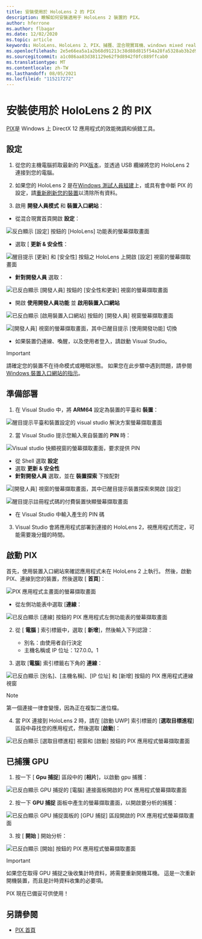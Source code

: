 ```yaml
---
title: 安裝使用於 HoloLens 2 的 PIX
description: 瞭解如何安裝適用于 HoloLens 2 裝置的 PIX。
author: hferrone
ms.author: flbagar
ms.date: 12/02/2020
ms.topic: article
keywords: HoloLens、HoloLens 2、PIX、捕獲、混合現實耳機、windows mixed reality 耳機、虛擬實境耳機
ms.openlocfilehash: 2e5e66ea5a1a2b68d91213c38d88d815f54a28fa5328ab3b2d93f1e267f6f994
ms.sourcegitcommit: a1c086aa83d381129e62f9d8942f0fc889ffcab0
ms.translationtype: MT
ms.contentlocale: zh-TW
ms.lasthandoff: 08/05/2021
ms.locfileid: "115217272"
---
```

# <a name="installing-pix-for-hololens-2"></a>安裝使用於 HoloLens 2 的 PIX

[PIX](https://devblogs.microsoft.com/pix)是 Windows 上 DirectX 12 應用程式的效能微調和偵錯工具。 

## <a name="setup"></a>設定

1. 從您的主機電腦抓取最新的 PIX[版本]( https://devblogs.microsoft.com/pix/download)，並透過 USB 纜線將您的 HoloLens 2 連接到您的電腦。

2. 如果您的 HoloLens 2 是在[Windows 測試人員組建](https://insider.windows.com)上，或具有會中斷 PIX 的設定，請[重新刷新您的裝置](/hololens/hololens-recovery)以清除所有資料。

3. 啟用 **開發人員模式** 和 **裝置入口網站**：

* 從混合現實首頁開啟 **設定**：

![反白顯示 [設定] 按鈕的 [HoloLens] 功能表的螢幕擷取畫面](images/pix-img-01.jpg)

* 選取 [ **更新 & 安全性**：

![醒目提示 [更新] 和 [安全性] 按鈕之 HoloLens 上開啟 [設定] 視窗的螢幕擷取畫面](images/pix-img-02.jpg)

* **針對開發人員** 選取：

![已反白顯示 [開發人員] 按鈕的 [安全性和更新] 視窗的螢幕擷取畫面](images/pix-img-03.jpg)

* 開啟 **使用開發人員功能** 並 **啟用裝置入口網站**

![已反白顯示 [啟用裝置入口網站] 按鈕的 [開發人員] 視窗螢幕擷取畫面](images/pix-img-04.jpg)

![[開發人員] 視窗的螢幕擷取畫面，其中已醒目提示 [使用開發功能] 切換](images/pix-img-05.jpg)

* 如果裝置仍連線、喚醒，以及使用者登入，請啟動 Visual Studio。

> [!IMPORTANT]
> 請確定您的裝置不在待命模式或睡眠狀態。 如果您在此步驟中遇到問題，請參閱[Windows 裝置入口網站的指示](./using-the-windows-device-portal.md)。

## <a name="preparing-for-deployment"></a>準備部署

1. 在 Visual Studio 中，將 **ARM64** 設定為裝置的平臺和 **裝置**：

![醒目提示平臺和裝置設定的 visual studio 解決方案螢幕擷取畫面](images/pix-img-06.png)

2. 當 Visual Studio 提示您輸入來自裝置的 **PIN** 時：

![Visual studio 快顯視窗的螢幕擷取畫面，要求提供 PIN](images/pix-img-07.png)

* 從 Shell 選取 **設定**
* 選取 **更新 & 安全性**
* **針對開發人員** 選取，並在 **裝置探索** 下按配對 

![[開發人員] 視窗的螢幕擷取畫面，其中已醒目提示裝置探索來開啟 [設定]](images/pix-img-08.jpg)

![醒目提示註冊程式碼的付費裝置快顯螢幕擷取畫面](images/pix-img-09.jpg)

* 在 Visual Studio 中輸入產生的 PIN 碼

3. Visual Studio 會將應用程式部署到連接的 HoloLens 2，視應用程式而定，可能需要幾分鐘的時間。

## <a name="launching-pix"></a>啟動 PIX

首先，使用裝置入口網站來確認應用程式未在 HoloLens 2 上執行。 然後，啟動 PIX、連線到您的裝置，然後選取 [ **首頁**]：

![PIX 應用程式主畫面的螢幕擷取畫面](images/pix-img-10.png)

* 從左側功能表中選取 [**連線**：

![已反白顯示 [連線] 按鈕的 PIX 應用程式左側功能表的螢幕擷取畫面](images/pix-img-11.png)

2. 從 [ **電腦** ] 索引標籤中，選取 [ **新增**]，然後輸入下列認證：
    * 別名：由使用者自行決定
    * 主機名稱或 IP 位址：127.0.0。1

3. 選取 [**電腦**] 索引標籤右下角的 **連線**：

![已反白顯示 [別名]、[主機名稱]、[IP 位址] 和 [新增] 按鈕的 PIX 應用程式連線視窗](images/pix-img-12.png)

> [!NOTE]
> 第一個連接一律會變慢，因為正在複製二進位檔。

4. 當 PIX 連接到 HoloLens 2 時，請在 [啟動 UWP] 索引標籤的 [**選取目標進程**] 區段中尋找您的應用程式，然後選取 [**啟動**]：

![已反白顯示 [選取目標進程] 視窗和 [啟動] 按鈕的 PIX 應用程式螢幕擷取畫面](images/pix-img-13.png)

## <a name="gpu-captured"></a>已捕獲 GPU

1. 按一下 [ **Gpu 捕捉**] 區段中的 [**相片**]，以啟動 gpu 捕獲：

![已反白顯示 GPU 捕捉的 [電腦] 連接面板開啟的 PIX 應用程式螢幕擷取畫面](images/pix-img-14.png)

2. 按一下 **GPU 捕捉** 面板中產生的螢幕擷取畫面，以開啟要分析的捕獲：

![已反白顯示 GPU 捕捉面板的 [GPU 捕捉] 區段開啟的 PIX 應用程式螢幕擷取畫面](images/pix-img-15.png)

3. 按 [ **開始** ] 開始分析：

![已反白顯示 [開始] 按鈕的 PIX 應用程式螢幕擷取畫面](images/pix-img-16.png)

> [!IMPORTANT]
> 如果您在取得 GPU 捕捉之後收集計時資料，將需要重新開機耳機。 這是一次重新開機裝置，而且是計時資料收集的必要項。

PIX 現在已備妥可供使用！

## <a name="see-also"></a>另請參閱
* [PIX 首頁](https://devblogs.microsoft.com/pix)